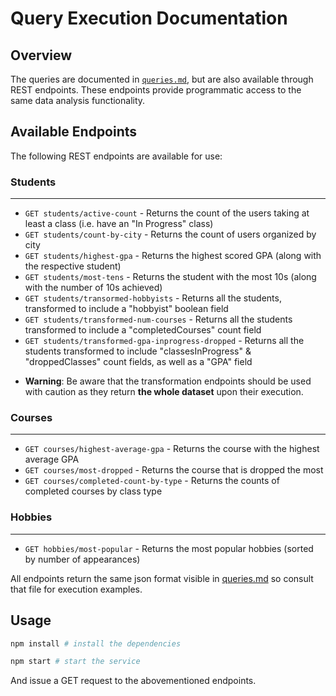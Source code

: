 # Query Execution Documentation

## Overview

The queries are documented in [`queries.md`](queries.md), but are also available through REST endpoints. These endpoints provide programmatic access to the same data analysis functionality.

## Available Endpoints

The following REST endpoints are available for use:

### Students
----
- `GET students/active-count` - Returns the count of the users taking at least a class (i.e. have an "In Progress" class)
- `GET students/count-by-city` - Returns the count of users organized by city
- `GET students/highest-gpa` - Returns the highest scored GPA (along with the respective student)
- `GET students/most-tens` - Returns the student with the most 10s (along with the number of 10s achieved)
- `GET students/transormed-hobbyists` - Returns all the students, transformed to include a "hobbyist" boolean field
- `GET students/transformed-num-courses` - Returns all the students transformed to include a "completedCourses" count field
- `GET students/transformed-gpa-inprogress-dropped` - Returns all the students transformed to include "classesInProgress" & "droppedClasses" count fields, as well as a "GPA" field

* **Warning**: Be aware that the transformation endpoints should be used with caution as they return **the whole dataset** upon their execution.

### Courses
----
- `GET courses/highest-average-gpa` - Returns the course with the highest average GPA
- `GET courses/most-dropped` - Returns the course that is dropped the most
- `GET courses/completed-count-by-type` - Returns the counts of completed courses by class type

### Hobbies
----
- `GET hobbies/most-popular` - Returns the most popular hobbies (sorted by number of appearances)


All endpoints return the same json format visible in [queries.md](queries.md) so consult that file for execution examples.

## Usage

```bash
npm install # install the dependencies

npm start # start the service
```

And issue a GET request to the abovementioned endpoints.
